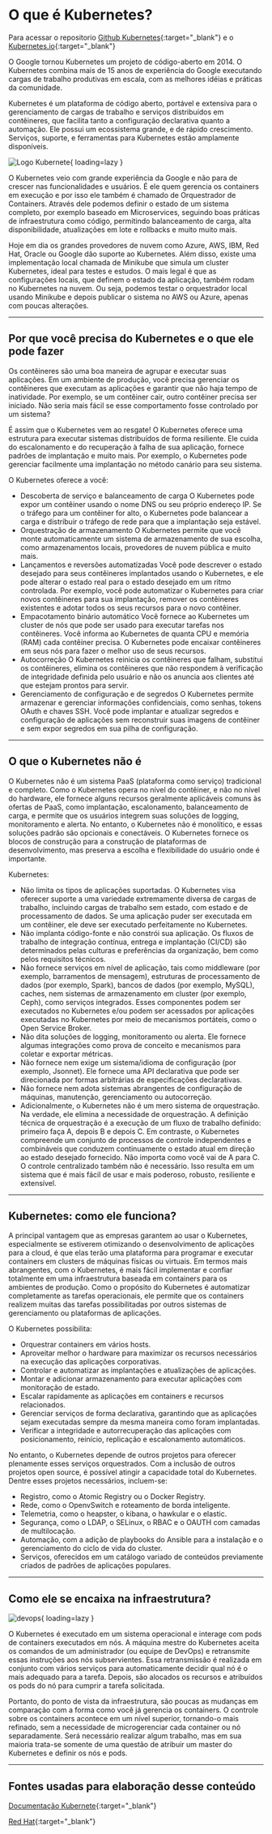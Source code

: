 # O que é Kubernetes?

Para acessar o repositorio [Github Kubernetes](https://github.com/kubernetes/kubernetes){:target="_blank"} e o [Kubernetes.io](https://kubernetes.io/pt-br/){:target="_blank"}

O Google tornou Kubernetes um projeto de código-aberto em 2014. O Kubernetes combina mais de 15 anos de experiência do Google executando cargas de trabalho produtivas em escala, com as melhores idéias e práticas da comunidade.

Kubernetes é um plataforma de código aberto, portável e extensiva para o gerenciamento de cargas de trabalho e serviços distribuídos em contêineres, que facilita tanto a configuração declarativa quanto a automação. Ele possui um ecossistema grande, e de rápido crescimento. Serviços, suporte, e ferramentas para Kubernetes estão amplamente disponíveis.

![Logo Kubernete](https://cloudoki.com/content/images/2020/07/Kubernetes-Logo.wine.png){ loading=lazy }

O Kubernetes veio com grande experiência da Google e não para de crescer nas funcionalidades e usuários. É ele quem gerencia os containers em execução e por isso ele também é chamado de Orquestrador de Containers. Através dele podemos definir o estado de um sistema completo, por exemplo baseado em Microservices, seguindo boas práticas de infraestrutura como código, permitindo balanceamento de carga, alta disponibilidade, atualizações em lote e rollbacks e muito muito mais.

Hoje em dia os grandes provedores de nuvem como Azure, AWS, IBM, Red Hat, Oracle ou Google dão suporte ao Kubernetes. Além disso, existe uma implementação local chamada de Minikube que simula um cluster Kubernetes, ideal para testes e estudos. O mais legal é que as configurações locais, que definem o estado da aplicação, também rodam no Kubernetes na nuvem. Ou seja, podemos testar o orquestrador local usando Minikube e depois publicar o sistema no AWS ou Azure, apenas com poucas alterações.

----

## Por que você precisa do Kubernetes e o que ele pode fazer

Os contêineres são uma boa maneira de agrupar e executar suas aplicações. Em um ambiente de produção, você precisa gerenciar os contêineres que executam as aplicações e garantir que não haja tempo de inatividade. Por exemplo, se um contêiner cair, outro contêiner precisa ser iniciado. Não seria mais fácil se esse comportamento fosse controlado por um sistema?

É assim que o Kubernetes vem ao resgate! O Kubernetes oferece uma estrutura para executar sistemas distribuídos de forma resiliente. Ele cuida do escalonamento e do recuperação à falha de sua aplicação, fornece padrões de implantação e muito mais. Por exemplo, o Kubernetes pode gerenciar facilmente uma implantação no método canário para seu sistema.

O Kubernetes oferece a você:

+ Descoberta de serviço e balanceamento de carga O Kubernetes pode expor um contêiner usando o nome DNS ou seu próprio endereço IP. Se o tráfego para um contêiner for alto, o Kubernetes pode balancear a carga e distribuir o tráfego de rede para que a implantação seja estável.
+ Orquestração de armazenamento O Kubernetes permite que você monte automaticamente um sistema de armazenamento de sua escolha, como armazenamentos locais, provedores de nuvem pública e muito mais.
+ Lançamentos e reversões automatizadas Você pode descrever o estado desejado para seus contêineres implantados usando o Kubernetes, e ele pode alterar o estado real para o estado desejado em um ritmo controlada. Por exemplo, você pode automatizar o Kubernetes para criar novos contêineres para sua implantação, remover os contêineres existentes e adotar todos os seus recursos para o novo contêiner.
+ Empacotamento binário automático Você fornece ao Kubernetes um cluster de nós que pode ser usado para executar tarefas nos contêineres. Você informa ao Kubernetes de quanta CPU e memória (RAM) cada contêiner precisa. O Kubernetes pode encaixar contêineres em seus nós para fazer o melhor uso de seus recursos.
+ Autocorreção O Kubernetes reinicia os contêineres que falham, substitui os contêineres, elimina os contêineres que não respondem à verificação de integridade definida pelo usuário e não os anuncia aos clientes até que estejam prontos para servir.
+ Gerenciamento de configuração e de segredos O Kubernetes permite armazenar e gerenciar informações confidenciais, como senhas, tokens OAuth e chaves SSH. Você pode implantar e atualizar segredos e configuração de aplicações sem reconstruir suas imagens de contêiner e sem expor segredos em sua pilha de configuração.

----

## O que o Kubernetes não é

O Kubernetes não é um sistema PaaS (plataforma como serviço) tradicional e completo. Como o Kubernetes opera no nível do contêiner, e não no nível do hardware, ele fornece alguns recursos geralmente aplicáveis comuns às ofertas de PaaS, como implantação, escalonamento, balanceamento de carga, e permite que os usuários integrem suas soluções de logging, monitoramento e alerta. No entanto, o Kubernetes não é monolítico, e essas soluções padrão são opcionais e conectáveis. O Kubernetes fornece os blocos de construção para a construção de plataformas de desenvolvimento, mas preserva a escolha e flexibilidade do usuário onde é importante.

Kubernetes:

+ Não limita os tipos de aplicações suportadas. O Kubernetes visa oferecer suporte a uma variedade extremamente diversa de cargas de trabalho, incluindo cargas de trabalho sem estado, com estado e de processamento de dados. Se uma aplicação puder ser executada em um contêiner, ele deve ser executado perfeitamente no Kubernetes.
+ Não implanta código-fonte e não constrói sua aplicação. Os fluxos de trabalho de integração contínua, entrega e implantação (CI/CD) são determinados pelas culturas e preferências da organização, bem como pelos requisitos técnicos.
+ Não fornece serviços em nível de aplicação, tais como middleware (por exemplo, barramentos de mensagem), estruturas de processamento de dados (por exemplo, Spark), bancos de dados (por exemplo, MySQL), caches, nem sistemas de armazenamento em cluster (por exemplo, Ceph), como serviços integrados. Esses componentes podem ser executados no Kubernetes e/ou podem ser acessados por aplicações executadas no Kubernetes por meio de mecanismos portáteis, como o Open Service Broker.
+ Não dita soluções de logging, monitoramento ou alerta. Ele fornece algumas integrações como prova de conceito e mecanismos para coletar e exportar métricas.
+ Não fornece nem exige um sistema/idioma de configuração (por exemplo, Jsonnet). Ele fornece uma API declarativa que pode ser direcionada por formas arbitrárias de especificações declarativas.
+ Não fornece nem adota sistemas abrangentes de configuração de máquinas, manutenção, gerenciamento ou autocorreção.
+ Adicionalmente, o Kubernetes não é um mero sistema de orquestração. Na verdade, ele elimina a necessidade de orquestração. A definição técnica de orquestração é a execução de um fluxo de trabalho definido: primeiro faça A, depois B e depois C. Em contraste, o Kubernetes compreende um conjunto de processos de controle independentes e combináveis que conduzem continuamente o estado atual em direção ao estado desejado fornecido. Não importa como você vai de A para C. O controle centralizado também não é necessário. Isso resulta em um sistema que é mais fácil de usar e mais poderoso, robusto, resiliente e extensível.

----

## Kubernetes: como ele funciona?

A principal vantagem que as empresas garantem ao usar o Kubernetes, especialmente se estiverem otimizando o desenvolvimento de aplicações para a cloud, é que elas terão uma plataforma para programar e executar containers em clusters de máquinas físicas ou virtuais. Em termos mais abrangentes, com o Kubernetes, é mais fácil implementar e confiar totalmente em uma infraestrutura baseada em containers para os ambientes de produção. Como o propósito do Kubernetes é automatizar completamente as tarefas operacionais, ele permite que os containers realizem muitas das tarefas possibilitadas por outros sistemas de gerenciamento ou plataformas de aplicações.

O Kubernetes possibilita:

+ Orquestrar containers em vários hosts.
+ Aproveitar melhor o hardware para maximizar os recursos necessários na execução das aplicações corporativas.
+ Controlar e automatizar as implantações e atualizações de aplicações.
+ Montar e adicionar armazenamento para executar aplicações com monitoração de estado.
+ Escalar rapidamente as aplicações em containers e recursos relacionados.
+ Gerenciar serviços de forma declarativa, garantindo que as aplicações sejam executadas sempre da mesma maneira como foram implantadas.
+ Verificar a integridade e autorrecuperação das aplicações com posicionamento, reinício, replicação e escalonamento automáticos.

No entanto, o Kubernetes depende de outros projetos para oferecer plenamente esses serviços orquestrados. Com a inclusão de outros projetos open source, é possível atingir a capacidade total do Kubernetes. Dentre esses projetos necessários, incluem-se:

+ Registro, como o Atomic Registry ou o Docker Registry.
+ Rede, como o OpenvSwitch e roteamento de borda inteligente.
+ Telemetria, como o heapster, o kibana, o hawkular e o elastic.
+ Segurança, como o LDAP, o SELinux, o RBAC e o OAUTH com camadas de multilocação.
+ Automação, com a adição de playbooks do Ansible para a instalação e o gerenciamento do ciclo de vida do cluster.
+ Serviços, oferecidos em um catálogo variado de conteúdos previamente criados de padrões de aplicações populares.

----

## Como ele se encaixa na infraestrutura?

![devops](https://i.postimg.cc/L6RNMq2x/image.png){ loading=lazy }

O Kubernetes é executado em um sistema operacional e interage com pods de containers executados em nós. A máquina mestre do Kubernetes aceita os comandos de um administrador (ou equipe de DevOps) e retransmite essas instruções aos nós subservientes. Essa retransmissão é realizada em conjunto com vários serviços para automaticamente decidir qual nó é o mais adequado para a tarefa. Depois, são alocados os recursos e atribuídos os pods do nó para cumprir a tarefa solicitada.

Portanto, do ponto de vista da infraestrutura, são poucas as mudanças em comparação com a forma como você já gerencia os containers. O controle sobre os containers acontece em um nível superior, tornando-o mais refinado, sem a necessidade de microgerenciar cada container ou nó separadamente. Será necessário realizar algum trabalho, mas em sua maioria trata-se somente de uma questão de atribuir um master do Kubernetes e definir os nós e pods.

----

## Fontes usadas para elaboração desse conteúdo

[Documentação Kubernete](https://kubernetes.io/pt-br/docs/concepts/overview/what-is-kubernetes/){:target="_blank"}

[Red Hat](https://www.redhat.com/pt-br/topics/containers/what-is-kubernetes){:target="_blank"}